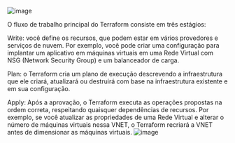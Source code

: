 ![image](https://github.com/thiago88sp/terraform-treinamento/assets/54182968/08a241ca-43f8-4cf8-8a66-9c084296ead1)

O fluxo de trabalho principal do Terraform consiste em três estágios:

Write: você define os recursos, que podem estar em vários provedores e serviços de nuvem. Por exemplo, você pode criar uma configuração para implantar um aplicativo em máquinas virtuais em uma Rede Virtual com NSG (Network Security Group) e um balanceador de carga.

Plan: o Terraform cria um plano de execução descrevendo a infraestrutura que ele criará, atualizará ou destruirá com base na infraestrutura existente e em sua configuração.

Apply: Após a aprovação, o Terraform executa as operações propostas na ordem correta, respeitando quaisquer dependências de recursos. Por exemplo, se você atualizar as propriedades de uma Rede Virtual e alterar o número de máquinas virtuais nessa VNET, o Terraform recriará a VNET antes de dimensionar as máquinas virtuais.
![image](https://github.com/thiago88sp/terraform-treinamento/assets/54182968/72cabce2-d971-4c15-9b0c-6ae85246aa6d)
